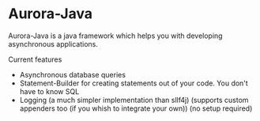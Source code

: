 # Aurora-Java

Aurora-Java is a java framework which helps you with developing asynchronous applications.

Current features

- Asynchronous database queries
- Statement-Builder for creating statements out of your code. You don't have to know SQL
- Logging (a much simpler implementation than sllf4j) (supports custom appenders too (if you whish to integrate your own)) (no setup required)